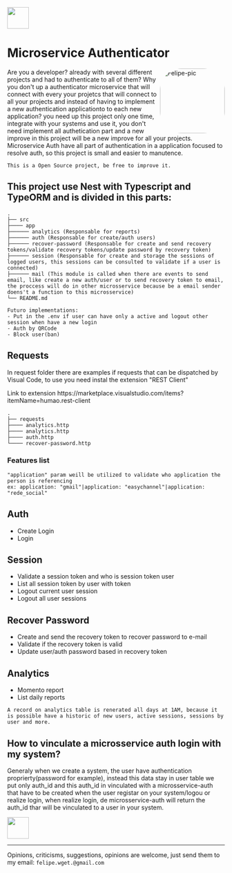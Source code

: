 
<img src="https://cdn.jsdelivr.net/gh/devicons/devicon/icons/nestjs/nestjs-plain.svg" width="50" margin="10" />        

# Microservice Authenticator

<img align="right" alt="Felipe-pic" height="150" style="border-radius:50px;" src="https://cdn.discordapp.com/attachments/982734709995995189/982738445736755270/image.png?width=676&height=676">          

Are you a developer? already with several different projects and had to authenticate to all of them? Why you don't up a authenticator microservice that will connect with every your projetcs that will connect to all your projects and instead of having to implement a new authentication applicationto to each new application? 
you need up this project only one time, integrate with your systems and use it, you don't need implement all authetication part and a new improve in this project will be a new improve for all your projects. Microservice Auth have all part of authentication in a application focused to resolve auth, so this project is small and
easier to manutence.

```This is a Open Source project, be free to improve it.```

## This project use Nest with Typescript and TypeORM and is divided in this parts:


    .
    ├── src
    ├──── app
    ├────── analytics (Responsable for reports)
    ├────── auth (Responsable for create/auth users)
    ├────── recover-password (Responsable for create and send recovery tokens/validate recovery tokens/update password by recovery token)
    ├────── session (Responsable for create and storage the sessions of logged users, this sessions can be consulted to validate if a user is connected)
    ├────── mail (This module is called when there are events to send email, like create a new auth/user or to send recovery token to email, the proccess will do in other microsservice because be a email sender doens't a function to this microsservice)
    └── README.md
    
```
Futuro implementations:
- Put in the .env if user can have only a active and logout other session when have a new login
- Auth by QRCode
- Block user(ban)
```

## Requests

<p>In request folder there are examples if requests that can be dispatched by Visual Code, to use you need instal the extension "REST Client"</p>
<p>Link to extension https://marketplace.visualstudio.com/items?itemName=humao.rest-client</p>


    .
    ├── requests
    ├──── analytics.http
    ├──── analytics.http
    ├──── auth.http
    └──── recover-password.http


### Features list

```
"application" param weill be utilized to validate who application the person is referencing
ex: application: "gmail"|application: "easychannel"|application: "rede_social"
```

## Auth

- Create Login
- Login

## Session

- Validate a session token and who is session token user
- List all session token by user with token
- Logout current user session
- Logout all user sessions

## Recover Password

- Create and send the recovery token to recover password to e-mail
- Validate if the recovery token is valid
- Update user/auth password based in recovery token

## Analytics

- Momento report
- List daily reports

```
A record on analytics table is renerated all days at 1AM, because it is possible have a historic of new users, active sessions, sessions by user and more.
```

## How to vinculate a microsservice auth login with my system?

Generaly when we create a system, the user have authentication proprierty(password for example), instead this data stay in user table we put only auth_id and this auth_id in vinculated with a microsservice-auth that have to be created when the user registar on your system/logou or realize login, when realize login, de microsservice-auth
will return the auth_id thar will be vinculated to a user in your system.

<img src="readme-files/ilustration.png" width="50" margin="10" />

<hr />

Opinions, criticisms, suggestions, opinions are welcome, just send them to my email: ```felipe.wget.@gmail.com```